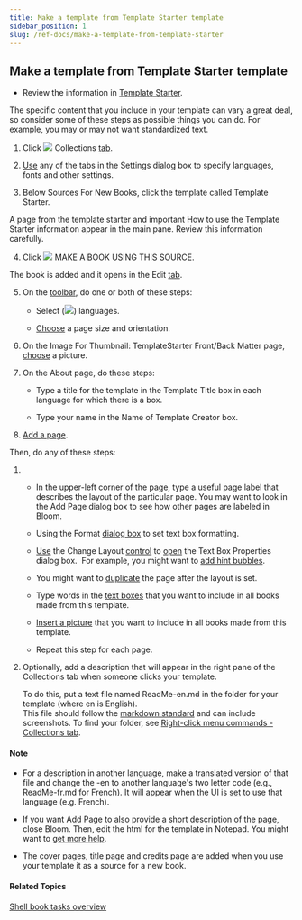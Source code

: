 ```yaml
---
title: Make a template from Template Starter template
sidebar_position: 1
slug: /ref-docs/make-a-template-from-template-starter
---
```


## Make a template from Template Starter template

-   Review the information in [Template Starter](../../Concepts/Template_Starter.md).
    

The specific content that you include in your template can vary a great deal, so consider some of these steps as possible things you can do. For example, you may or may not want standardized text.

1.  Click ![](/ref-docs-assets/images/User_Interface/Tabs/Collections.png) Collections [tab](../../User_Interface/Tabs/Collections_tab_commands.md).
    
2.  [Use](../../User_Interface/Dialog_boxes/Settings_dialog_box.md) any of the tabs in the Settings dialog box to specify languages, fonts and other settings.
    
3.  Below Sources For New Books, click the template called Template Starter.
    

A page from the template starter and important How to use the Template Starter information appear in the main pane. Review this information carefully.

4.  Click ![](/ref-docs-assets/images/Tasks/addbook2lib.png) MAKE A BOOK USING THIS SOURCE.
    

The book is added and it opens in the Edit [tab](../../User_Interface/Tabs/Edit_tab_commands.md).

5.  On the [toolbar](../../User_Interface/Toolbar/Edit_tab_toolbar.md), do one or both of these steps:
    
    -   Select (![](/ref-docs-assets/images/User_Interface/Toolbar/CheckedLanguage.png)) languages.
        
    -   [Choose](../Edit_tasks/Choose_page_size_and_orientation.md) a page size and orientation.
        
6.  On the Image For Thumbnail: TemplateStarter Front/Back Matter page, [choose](../Edit_tasks/Change_picture.md) a picture.
    
7.  On the About page, do these steps:
    
    -   Type a title for the template in the Template Title box in each language for which there is a box.
        
    -   Type your name in the Name of Template Creator box.
        
8.  [Add a page](../Edit_tasks/Add_a_page.md).
    

Then, do any of these steps:

1.  -   In the upper-left corner of the page, type a useful page label that describes the layout of the particular page. You may want to look in the Add Page dialog box to see how other pages are labeled in Bloom.
        
    -   Using the Format [dialog box](../../User_Interface/Dialog_boxes/Format_dialog_box.md) to set text box formatting.
        
    -   [Use](../Edit_tasks/Using_the_Change_Layout_controls.md) the Change Layout [control](../Edit_tasks/About_the_Change_Layout_controls.md) to [open](../../User_Interface/Dialog_boxes/Text_Box_Properties_dialog_box.md) the Text Box Properties dialog box.  For example, you might want to [add hint bubbles](../Edit_tasks/Using_the_Hint_Bubbles_tab.md).
        
    -   You might want to [duplicate](../Edit_tasks/Duplicate_a_page.md) the page after the layout is set.
        
    -   Type words in the [text boxes](../../Concepts/Text_Box.md) that you want to include in all books made from this template.
        
    -   [Insert a picture](../Edit_tasks/Change_picture.md) that you want to include in all books made from this template.
        
    -   Repeat this step for each page.
        

9.  Optionally, add a description that will appear in the right pane of the Collections tab when someone clicks your template.  
      
    To do this, put a text file named ReadMe-en.md in the folder for your template (where en is English).  
    This file should follow the [markdown standard](http://spec.commonmark.org/dingus/ "http://spec.commonmark.org/dingus/") and can include screenshots. To find your folder, see [Right-click menu commands - Collections tab](../../User_Interface/Tabs/Collections_tab_commands.md).
    

#### Note

-   For a description in another language, make a translated version of that file and change the -en to another language's two letter code (e.g., ReadMe-fr.md for French). It will appear when the UI is [set](../Basic_tasks/Change_User_Interface_language.md) to use that language (e.g. French).
    
-   If you want Add Page to also provide a short description of the page, close Bloom. Then, edit the html for the template in Notepad. You might want to [get more help](../../Overview/Get_More_Help.md).
    
-   The cover pages, title page and credits page are added when you use your template it as a source for a new book.
    

#### Related Topics

[Shell book tasks overview](Shell_book_tasks_overview.md)